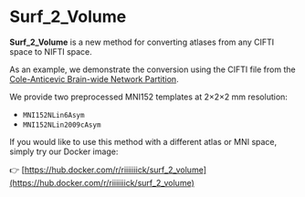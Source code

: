# Surf_2_Volume

**Surf_2_Volume** is a new method for converting atlases from any CIFTI space to NIFTI space.

As an example, we demonstrate the conversion using the CIFTI file from the [Cole-Anticevic Brain-wide Network Partition](https://github.com/ColeLab/ColeAnticevicNetPartition).

We provide two preprocessed MNI152 templates at 2×2×2 mm resolution:

- `MNI152NLin6Asym`
- `MNI152NLin2009cAsym`

If you would like to use this method with a different atlas or MNI space, simply try our Docker image:

👉 [https://hub.docker.com/r/riiiiiiick/surf_2_volume](https://hub.docker.com/r/riiiiiiick/surf_2_volume)
